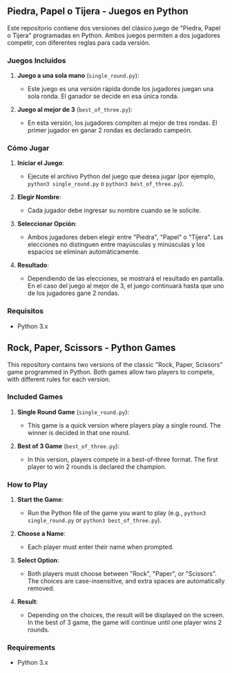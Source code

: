 
## Piedra, Papel o Tijera - Juegos en Python

Este repositorio contiene dos versiones del clásico juego de "Piedra, Papel o Tijera" programadas en Python. Ambos juegos permiten a dos jugadores competir, con diferentes reglas para cada versión.

### Juegos Incluidos

1. **Juego a una sola mano** (`single_round.py`):
   - Este juego es una versión rápida donde los jugadores juegan una sola ronda. El ganador se decide en esa única ronda.

2. **Juego al mejor de 3** (`best_of_three.py`):
   - En esta versión, los jugadores compiten al mejor de tres rondas. El primer jugador en ganar 2 rondas es declarado campeón.

### Cómo Jugar

1. **Iniciar el Juego**:
   - Ejecute el archivo Python del juego que desea jugar (por ejemplo, `python3 single_round.py` o `python3 best_of_three.py`).
  
2. **Elegir Nombre**:
   - Cada jugador debe ingresar su nombre cuando se le solicite.

3. **Seleccionar Opción**:
   - Ambos jugadores deben elegir entre "Piedra", "Papel" o "Tijera". Las elecciones no distinguen entre mayúsculas y minúsculas y los espacios se eliminan automáticamente.

4. **Resultado**:
   - Dependiendo de las elecciones, se mostrará el resultado en pantalla. En el caso del juego al mejor de 3, el juego continuará hasta que uno de los jugadores gane 2 rondas.

### Requisitos

- Python 3.x

## Rock, Paper, Scissors - Python Games

This repository contains two versions of the classic "Rock, Paper, Scissors" game programmed in Python. Both games allow two players to compete, with different rules for each version.

### Included Games

1. **Single Round Game** (`single_round.py`):
   - This game is a quick version where players play a single round. The winner is decided in that one round.

2. **Best of 3 Game** (`best_of_three.py`):
   - In this version, players compete in a best-of-three format. The first player to win 2 rounds is declared the champion.

### How to Play

1. **Start the Game**:
   - Run the Python file of the game you want to play (e.g., `python3 single_round.py` or `python3 best_of_three.py`).
  
2. **Choose a Name**:
   - Each player must enter their name when prompted.

3. **Select Option**:
   - Both players must choose between "Rock", "Paper", or "Scissors". The choices are case-insensitive, and extra spaces are automatically removed.

4. **Result**:
   - Depending on the choices, the result will be displayed on the screen. In the best of 3 game, the game will continue until one player wins 2 rounds.

### Requirements

- Python 3.x